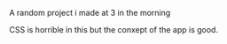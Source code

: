 A random project i made at 3 in the morning

CSS is horrible in this but the conxept of the app is good.
